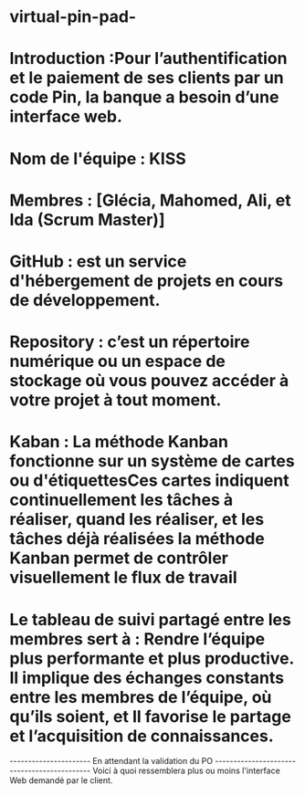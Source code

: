 # virtual-pin-pad-
# Introduction :Pour l’authentification et le paiement de ses clients par un code Pin, la banque a besoin d’une interface web.

# Nom de l'équipe : KISS

# Membres : [Glécia, Mahomed, Ali, et Ida (Scrum Master)]

# GitHub : est un service d'hébergement de projets en cours de développement.

# Repository :   c’est un répertoire numérique ou un espace de stockage où vous pouvez accéder à votre projet à tout moment.

# Kaban :  La méthode Kanban fonctionne sur un système de cartes ou d'étiquettesCes cartes indiquent continuellement les tâches à réaliser, quand les réaliser, et les tâches déjà réalisées la méthode Kanban permet de contrôler visuellement le flux de travail 

# Le tableau de suivi partagé entre les membres sert à : Rendre l’équipe plus performante et plus productive. Il implique des échanges constants entre les membres de l’équipe, où qu’ils soient, et Il favorise le partage et l’acquisition de connaissances.

---------------------- En attendant la validation du PO --------------------------------------------
Voici à quoi ressemblera plus ou moins l'interface Web demandé par le client.

